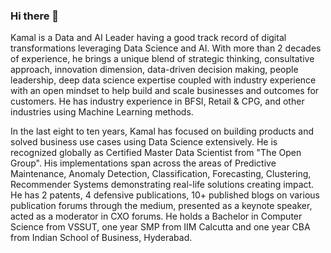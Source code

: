 ### Hi there 👋

Kamal is a Data and AI Leader having a good track record of digital transformations leveraging Data Science and AI. With more than 2 decades of experience, he brings a unique blend of strategic thinking, consultative approach, innovation dimension, data-driven decision making, people leadership, deep data science expertise coupled with industry experience with an open mindset to help build and scale businesses and outcomes for customers. He has industry experience in BFSI, Retail & CPG, and other industries using Machine Learning methods.

In the last eight to ten years, Kamal has focused on building products and solved business use cases using Data Science extensively. He is recognized globally as Certified Master Data Scientist from "The Open Group". His implementations span across the areas of Predictive Maintenance, Anomaly Detection, Classification, Forecasting, Clustering, Recommender Systems demonstrating real-life solutions creating impact. He has 2 patents, 4 defensive publications, 10+ published blogs on various publication forums through the medium, presented as a keynote speaker, acted as a moderator in CXO forums. He holds a Bachelor in Computer Science from VSSUT, one year SMP from IIM Calcutta and one year CBA from Indian School of Business, Hyderabad.

<!--
**kkm24132/kkm24132** is a ✨ _special_ ✨ repository because its `README.md` (this file) appears on your GitHub profile.

Here are some ideas to get you started:

- 🔭 I’m currently working on ...
- 🌱 I’m currently learning ...
- 👯 I’m looking to collaborate on ...
- 🤔 I’m looking for help with ...
- 💬 Ask me about ...
- 📫 How to reach me: ...
- 😄 Pronouns: ...
- ⚡ Fun fact: ...
-->
